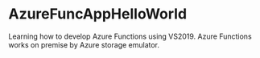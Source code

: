 # AzureFuncAppHelloWorld
Learning how to develop Azure Functions using VS2019. Azure Functions works on premise by Azure storage emulator.
